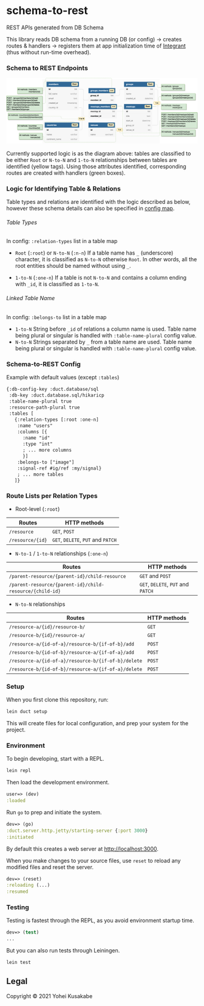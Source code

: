 # schema-to-rest

REST APIs generated from DB Schema

This library reads DB schema from a running DB (or config) → creates routes & handlers → registers them at app initialization time of [Integrant](https://github.com/weavejester/integrant) (thus without run-time overhead).

### Schema to REST Endpoints

![Image of Yaktocat](./docs/images/db-rest-apis.png)

Currently supported logic is as the diagram above: tables are classified to be either `Root` or `N-to-N` and `1-to-N` relationships between tables are identified (yellow tags). Using those attributes identified, corresponding routes are created with handlers (green boxes).

### Logic for Identifying Table & Relations

Table types and relations are identified with the logic described as below, however these schema details can also be specified in [config map](#schema-to-rest-config).

###### Table Types

In config: `:relation-types` list in a table map

* `Root` (`:root`) or `N-to-N` (`:n-n`)
	If a table name has `_` (underscore) character, it is classified as `N-to-N` otherwise `Root`. In other words, all the root entities should be named without using `_`.

* `1-to-N` (`:one-n`)
	If a table is not `N-to-N` and contains a column ending with `_id`, it is classified as `1-to-N`.

###### Linked Table Name

In config: `:belongs-to` list in a table map

* `1-to-N` 
	String before `_id` of relations a column name is used. Table name being plural or singular is handled with `:table-name-plural` config value.
* `N-to-N`
	Strings separated by `_` from a table name are used. Table name being plural or singular is handled with `:table-name-plural` config value.

### Schema-to-REST Config

Example with default values (except `:tables`)
```
{:db-config-key :duct.database/sql
 :db-key :duct.database.sql/hikaricp
 :table-name-plural true
 :resource-path-plural true
 :tables [
   {:relation-types [:root :one-n]
    :name "users"
    :columns [{
      :name "id"
      :type "int"
      ; ... more columns
      }]
    :belongs-to ["image"]
    :signal-ref #ig/ref :my/signal}
    ; ... more tables
   ]}
```

### Route Lists per Relation Types

* Root-level (`:root`)

| Routes           | HTTP methods                               |
|------------------|--------------------------------------------|
| `/resource`      | `GET`, `POST`                              |
| `/resource/{id}` | `GET`, `DELETE`, `PUT` and `PATCH` |

* `N-to-1` / `1-to-N` relationships (`:one-n`)

| Routes                                                   | HTTP methods                       |
|----------------------------------------------------------|------------------------------------|
| `/parent-resource/{parent-id}/child-resource`            | `GET` and `POST`                   |
| `/parent-resource/{parent-id}/child-resource/{child-id}` | `GET`, `DELETE`, `PUT` and `PATCH` |

* `N-to-N` relationships

| Routes                                              | HTTP methods |
|-----------------------------------------------------|--------------|
| `/resource-a/{id}/resource-b/`                      | `GET`        |
| `/resource-b/{id}/resource-a/`                      | `GET`        |
| `/resource-a/{id-of-a}/resource-b/{if-of-b}/add`    | `POST`       |
| `/resource-b/{id-of-b}/resource-a/{if-of-a}/add`    | `POST`       |
| `/resource-a/{id-of-a}/resource-b/{if-of-b}/delete` | `POST`       |
| `/resource-b/{id-of-b}/resource-a/{if-of-a}/delete` | `POST`       |

### 

### Setup

When you first clone this repository, run:

```sh
lein duct setup
```

This will create files for local configuration, and prep your system
for the project.

### Environment

To begin developing, start with a REPL.

```sh
lein repl
```

Then load the development environment.

```clojure
user=> (dev)
:loaded
```

Run `go` to prep and initiate the system.

```clojure
dev=> (go)
:duct.server.http.jetty/starting-server {:port 3000}
:initiated
```

By default this creates a web server at <http://localhost:3000>.

When you make changes to your source files, use `reset` to reload any
modified files and reset the server.

```clojure
dev=> (reset)
:reloading (...)
:resumed
```

### Testing

Testing is fastest through the REPL, as you avoid environment startup
time.

```clojure
dev=> (test)
...
```

But you can also run tests through Leiningen.

```sh
lein test
```

## Legal

Copyright © 2021 Yohei Kusakabe
